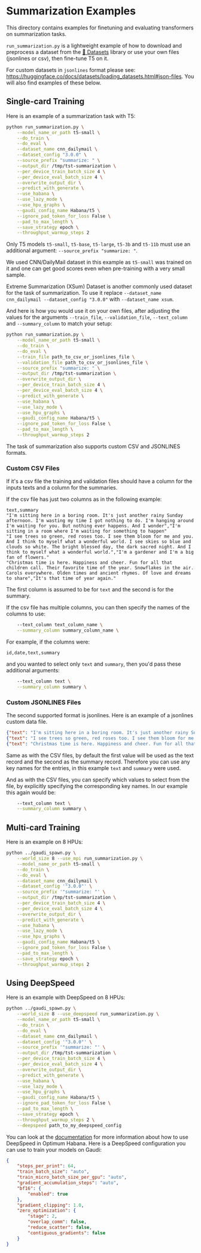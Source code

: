 <!---
Copyright 2022 The HuggingFace Team. All rights reserved.

Licensed under the Apache License, Version 2.0 (the "License");
you may not use this file except in compliance with the License.
You may obtain a copy of the License at

    http://www.apache.org/licenses/LICENSE-2.0

Unless required by applicable law or agreed to in writing, software
distributed under the License is distributed on an "AS IS" BASIS,
WITHOUT WARRANTIES OR CONDITIONS OF ANY KIND, either express or implied.
See the License for the specific language governing permissions and
limitations under the License.
-->

# Summarization Examples

This directory contains examples for finetuning and evaluating transformers on summarization tasks.

`run_summarization.py` is a lightweight example of how to download and preprocess a dataset from the [🤗 Datasets](https://github.com/huggingface/datasets) library or use your own files (jsonlines or csv), then fine-tune T5 on it.

For custom datasets in `jsonlines` format please see: https://huggingface.co/docs/datasets/loading_datasets.html#json-files.
You will also find examples of these below.

## Single-card Training

Here is an example of a summarization task with T5:

```bash
python run_summarization.py \
    --model_name_or_path t5-small \
    --do_train \
    --do_eval \
    --dataset_name cnn_dailymail \
    --dataset_config "3.0.0" \
    --source_prefix "summarize: " \
    --output_dir /tmp/tst-summarization \
    --per_device_train_batch_size 4 \
    --per_device_eval_batch_size 4 \
    --overwrite_output_dir \
    --predict_with_generate \
    --use_habana \
    --use_lazy_mode \
    --use_hpu_graphs \
    --gaudi_config_name Habana/t5 \
    --ignore_pad_token_for_loss False \
    --pad_to_max_length \
    --save_strategy epoch \
    --throughput_warmup_steps 2
```

Only T5 models `t5-small`, `t5-base`, `t5-large`, `t5-3b` and `t5-11b` must use an additional argument: `--source_prefix "summarize: "`.

We used CNN/DailyMail dataset in this example as `t5-small` was trained on it and one can get good scores even when pre-training with a very small sample.

Extreme Summarization (XSum) Dataset is another commonly used dataset for the task of summarization. To use it replace `--dataset_name cnn_dailymail --dataset_config "3.0.0"` with  `--dataset_name xsum`.

And here is how you would use it on your own files, after adjusting the values for the arguments
`--train_file`, `--validation_file`, `--text_column` and `--summary_column` to match your setup:

```bash
python run_summarization.py \
    --model_name_or_path t5-small \
    --do_train \
    --do_eval \
    --train_file path_to_csv_or_jsonlines_file \
    --validation_file path_to_csv_or_jsonlines_file \
    --source_prefix "summarize: " \
    --output_dir /tmp/tst-summarization \
    --overwrite_output_dir \
    --per_device_train_batch_size 4 \
    --per_device_eval_batch_size 4 \
    --predict_with_generate \
    --use_habana \
    --use_lazy_mode \
    --use_hpu_graphs \
    --gaudi_config_name Habana/t5 \
    --ignore_pad_token_for_loss False \
    --pad_to_max_length \
    --throughput_warmup_steps 2
```

The task of summarization also supports custom CSV and JSONLINES formats.

### Custom CSV Files

If it's a csv file the training and validation files should have a column for the inputs texts and a column for the summaries.

If the csv file has just two columns as in the following example:

```csv
text,summary
"I'm sitting here in a boring room. It's just another rainy Sunday afternoon. I'm wasting my time I got nothing to do. I'm hanging around I'm waiting for you. But nothing ever happens. And I wonder","I'm sitting in a room where I'm waiting for something to happen"
"I see trees so green, red roses too. I see them bloom for me and you. And I think to myself what a wonderful world. I see skies so blue and clouds so white. The bright blessed day, the dark sacred night. And I think to myself what a wonderful world.","I'm a gardener and I'm a big fan of flowers."
"Christmas time is here. Happiness and cheer. Fun for all that children call. Their favorite time of the year. Snowflakes in the air. Carols everywhere. Olden times and ancient rhymes. Of love and dreams to share","It's that time of year again."
```

The first column is assumed to be for `text` and the second is for the summary.

If the csv file has multiple columns, you can then specify the names of the columns to use:

```bash
    --text_column text_column_name \
    --summary_column summary_column_name \
```

For example, if the columns were:

```csv
id,date,text,summary
```

and you wanted to select only `text` and `summary`, then you'd pass these additional arguments:

```bash
    --text_column text \
    --summary_column summary \
```

### Custom JSONLINES Files

The second supported format is jsonlines. Here is an example of a jsonlines custom data file.


```json
{"text": "I'm sitting here in a boring room. It's just another rainy Sunday afternoon. I'm wasting my time I got nothing to do. I'm hanging around I'm waiting for you. But nothing ever happens. And I wonder", "summary": "I'm sitting in a room where I'm waiting for something to happen"}
{"text": "I see trees so green, red roses too. I see them bloom for me and you. And I think to myself what a wonderful world. I see skies so blue and clouds so white. The bright blessed day, the dark sacred night. And I think to myself what a wonderful world.", "summary": "I'm a gardener and I'm a big fan of flowers."}
{"text": "Christmas time is here. Happiness and cheer. Fun for all that children call. Their favorite time of the year. Snowflakes in the air. Carols everywhere. Olden times and ancient rhymes. Of love and dreams to share", "summary": "It's that time of year again."}
```

Same as with the CSV files, by default the first value will be used as the text record and the second as the summary record. Therefore you can use any key names for the entries, in this example `text` and `summary` were used.

And as with the CSV files, you can specify which values to select from the file, by explicitly specifying the corresponding key names. In our example this again would be:

```bash
    --text_column text \
    --summary_column summary \
```


## Multi-card Training

Here is an example on 8 HPUs:
```bash
python ../gaudi_spawn.py \
    --world_size 8 --use_mpi run_summarization.py \
    --model_name_or_path t5-small \
    --do_train \
    --do_eval \
    --dataset_name cnn_dailymail \
    --dataset_config '"3.0.0"' \
    --source_prefix '"summarize: "' \
    --output_dir /tmp/tst-summarization \
    --per_device_train_batch_size 4 \
    --per_device_eval_batch_size 4 \
    --overwrite_output_dir \
    --predict_with_generate \
    --use_habana \
    --use_lazy_mode \
    --use_hpu_graphs \
    --gaudi_config_name Habana/t5 \
    --ignore_pad_token_for_loss False \
    --pad_to_max_length \
    --save_strategy epoch \
    --throughput_warmup_steps 2
```


## Using DeepSpeed

Here is an example with DeepSpeed on 8 HPUs:
```bash
python ../gaudi_spawn.py \
    --world_size 8 --use_deepspeed run_summarization.py \
    --model_name_or_path t5-small \
    --do_train \
    --do_eval \
    --dataset_name cnn_dailymail \
    --dataset_config '"3.0.0"' \
    --source_prefix '"summarize: "' \
    --output_dir /tmp/tst-summarization \
    --per_device_train_batch_size 4 \
    --per_device_eval_batch_size 4 \
    --overwrite_output_dir \
    --predict_with_generate \
    --use_habana \
    --use_lazy_mode \
    --use_hpu_graphs \
    --gaudi_config_name Habana/t5 \
    --ignore_pad_token_for_loss False \
    --pad_to_max_length \
    --save_strategy epoch \
    --throughput_warmup_steps 2 \
    --deepspeed path_to_my_deepspeed_config
```

You can look at the [documentation](https://huggingface.co/docs/optimum/habana/usage_guides/deepspeed) for more information about how to use DeepSpeed in Optimum Habana.
Here is a DeepSpeed configuration you can use to train your models on Gaudi:
```json
{
    "steps_per_print": 64,
    "train_batch_size": "auto",
    "train_micro_batch_size_per_gpu": "auto",
    "gradient_accumulation_steps": "auto",
    "bf16": {
        "enabled": true
    },
    "gradient_clipping": 1.0,
    "zero_optimization": {
        "stage": 2,
        "overlap_comm": false,
        "reduce_scatter": false,
        "contiguous_gradients": false
    }
}
```
